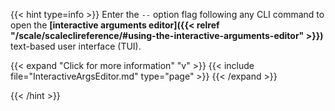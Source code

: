 ---
---

{{< hint type=info >}}
Enter the `--` option flag following any CLI command to open the **[interactive arguments editor]({{< relref "/scale/scaleclireference/#using-the-interactive-arguments-editor" >}})** text-based user interface (TUI).

{{< expand "Click for more information" "v" >}}
{{< include file="InteractiveArgsEditor.md" type="page" >}}
{{< /expand >}}

{{< /hint >}}
